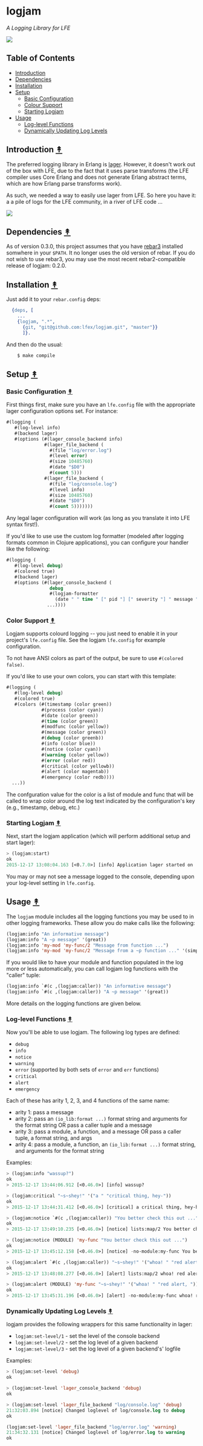 # logjam

*A Logging Library for LFE*


[![][logo]][logo-large]

[logo]: priv/images/logjam-crop-small.png
[logo-large]: priv/images/logjam.jpg


## Table of Contents

* [Introduction](#introduction-)
* [Dependencies](#dependencies-)
* [Installation](#installation-)
* [Setup](#setup-)
  * [Basic Configuration](#basic-configuration-)
  * [Colour Support](#colour-support-)
  * [Starting Logjam](#starting-logjam-)
* [Usage](#usage-)
  * [Log-level Functions](#log-level-functions-)
  * [Dynamically Updating Log Levels](#dynamically-updating-log-levels-)


## Introduction [&#x219F;](#table-of-contents)

The preferred logging library in Erlang is
[lager](https://github.com/basho/lager). However, it doesn't work
out of the box with LFE, due to the fact that it uses parse transforms (the LFE
compiler uses Core Erlang and does not generate Erlang abstract terms, which
are how Erlang parse transforms work).

As such, we needed a way to easily use lager from LFE. So here you have it: a
a pile of logs for the LFE community, in a river of LFE code ...

[![][screenshot]][screenshot]

[screenshot]: priv/images/screenshot.png


## Dependencies [&#x219F;](#contents)

As of version 0.3.0, this project assumes that you have
[rebar3](https://github.com/rebar/rebar3) installed somwhere in your ``$PATH``.
It no longer uses the old version of rebar. If you do not wish to use rebar3,
you may use the most recent rebar2-compatible release of logjam: 0.2.0.


## Installation [&#x219F;](#table-of-contents)

Just add it to your ``rebar.config`` deps:

```erlang
  {deps, [
    ...
    {logjam, ".*",
      {git, "git@github.com:lfex/logjam.git", "master"}}
      ]}.
```

And then do the usual:

```bash
    $ make compile
```


## Setup [&#x219F;](#table-of-contents)


### Basic Configuration [&#x219F;](#table-of-contents)

First things first, make sure you have an ``lfe.config`` file with the
appropriate lager configuration options set. For instance:

```cl
#(logging (
   #(log-level info)
   #(backend lager)
   #(options (#(lager_console_backend info)
              #(lager_file_backend (
                #(file "log/error.log")
                #(level error)
                #(size 10485760)
                #(date "$D0")
                #(count 5)))
              #(lager_file_backend (
                #(file "log/console.log")
                #(level info)
                #(size 10485760)
                #(date "$D0")
                #(count 5)))))))
```

Any legal lager configuration will work (as long as you translate it into LFE
syntax first!).

If you'd like to use use the custom log formatter (modeled after logging formats common in Clojure applications), you can configure your handler like the following:

```cl
#(logging (
   #(log-level debug)
   #(colored true)
   #(backend lager)
   #(options (#(lager_console_backend (
                debug
                #(logjam-formatter
                  (date " " time " [" pid "] [" severity "] " message "\n"))))
               ...))))

```


### Color Support [&#x219F;](#table-of-contents)

Logjam supports colourd logging -- you just need to enable it in your
project's ``lfe.config`` file. See the logjam ``lfe.config`` for example
configuration.

To not have ANSI colors as part of the output, be sure to use ``#(colored false)``.

If you'd like to use your own colors, you can start with this template:

```cl
#(logging (
   #(log-level debug)
   #(colored true)
   #(colors (#(timestamp (color green))
             #(process (color cyan))
             #(date (color green))
             #(time (color green))
             #(modfunc (color yellow))
             #(message (color green))
             #(debug (color greenb))
             #(info (color blue))
             #(notice (color cyan))
             #(warning (color yellow))
             #(error (color red))
             #(critical (color yellowb))
             #(alert (color magentab))
             #(emergency (color redb))))
  ...))
```

The confguration value for the color is a list of module and func that will be called to wrap color around the log text indicated by the configuration's key (e.g., timestamp, debug, etc.)


### Starting Logjam [&#x219F;](#table-of-contents)

Next, start the logjam application (which will perform additional setup and start lager):

```cl
> (logjam:start)
ok
2015-12-17 13:08:04.163 [<0.7.0>] [info] Application lager started on ...
```

You may or may not see a message logged to the console, depending upon your log-level setting in ``lfe.config``.


## Usage [&#x219F;](#table-of-contents)

The ``logjam`` module includes all the logging functions you may be used to in other logging frameworks. These allow you do make calls like the following:

```cl
(logjam:info "An informative message")
(logjam:info "A ~p message" '(great))
(logjam:info 'my-mod 'my-func/2 "Message from function ...")
(logjam:info 'my-mod 'my-func/2 "Message from a ~p function ..." '(simple))
```

If you would like to have your module and function populated in the log more or less automatically, you can call logjam log functions with the "caller" tuple:

```cl
(logjam:info `#(c ,(logjam:caller)) "An informative message")
(logjam:info `#(c ,(logjam:caller)) "A ~p message" '(great))
```

More details on the logging functions are given below.


### Log-level Functions [&#x219F;](#table-of-contents)

Now you'll be able to use logjam. The following log types are defined:
 * ``debug``
 * ``info``
 * ``notice``
 * ``warning``
 * ``error`` (supported by both sets of ``error`` and ``err`` functions)
 * ``critical``
 * ``alert``
 * ``emergency``

Each of these has arity 1, 2, 3, and 4 functions of the same name:
* arity 1: pass a message
* arity 2: pass an ``(io_lib:format ...)`` format string and arguments for the
  format string OR pass a caller tuple and a message
* arity 3: pass a module, a function, and a message OR pass a caller tuple, a format string, and args
* arity 4: pass a module, a function, an ``(io_lib:format ...)`` format string,
  and arguments for the format string

Examples:

```cl
> (logjam:info "wassup?")
ok
> 2015-12-17 13:44:06.912 [<0.46.0>] [info] wassup?
```

```cl
> (logjam:critical "~s~shey!" '("a " "critical thing, hey-"))
ok
> 2015-12-17 13:44:31.412 [<0.46.0>] [critical] a critical thing, hey-hey!
```

```cl
> (logjam:notice `#(c ,(logjam:caller)) "You better check this out ...")
ok
> 2015-12-17 13:49:10.235 [<0.46.0>] [notice] lists:map/2 You better check this out ...

```

```cl
> (logjam:notice (MODULE) 'my-func "You better check this out ...")
ok
> 2015-12-17 13:45:12.158 [<0.46.0>] [notice] -no-module:my-func You better check this out ...
```

```cl
> (logjam:alert `#(c ,(logjam:caller)) "~s~shey!" '("whoa! " "red alert, "))
ok
> 2015-12-17 13:48:08.277 [<0.46.0>] [alert] lists:map/2 whoa! red alert, hey!
```

```cl
> (logjam:alert (MODULE) 'my-func "~s~shey!" '("whoa! " "red alert, "))
ok
> 2015-12-17 13:45:31.196 [<0.46.0>] [alert] -no-module:my-func whoa! red alert, hey!
```


### Dynamically Updating Log Levels [&#x219F;](#table-of-contents)

logjam provides the following wrappers for this same functionality in lager:
 * ``logjam:set-level/1`` - set the level of the console backend
 * ``logjam:set-level/2`` - set the log level of a given backend
 * ``logjam:set-level/3`` - set the log level of a given backend's' logfile

Examples:

```cl
> (logjam:set-level 'debug)
ok
 ```

```cl
> (logjam:set-level 'lager_console_backend 'debug)
ok
```

```cl
> (logjam:set-level 'lager_file_backend "log/console.log" 'debug)
21:32:03.894 [notice] Changed loglevel of log/console.log to debug
ok
```

```cl
(logjam:set-level 'lager_file_backend "log/error.log" 'warning)
21:34:32.131 [notice] Changed loglevel of log/error.log to warning
ok
```
